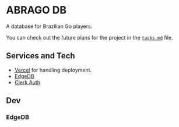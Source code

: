 # ABRAGO DB

A database for Brazilian Go players.

You can check out the future plans for the project in the [`tasks.md`](./tasks.md) file.

## Services and Tech

- [Vercel](https://vercel.com) for handling deployment.
- [EdgeDB](https://www.edgedb.com/)
- [Clerk Auth](https://clerk.com/)

## Dev

### EdgeDB
